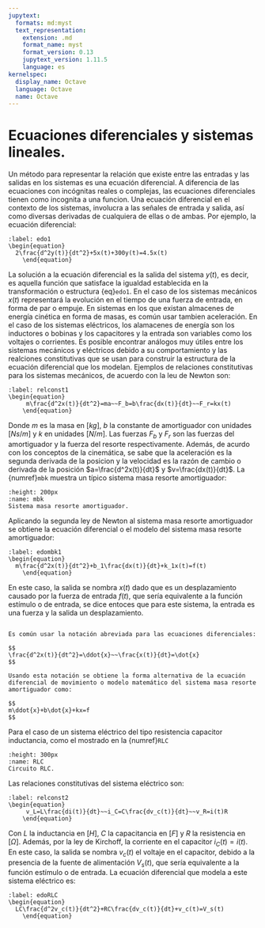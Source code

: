 ```yaml
---
jupytext:
  formats: md:myst
  text_representation:
    extension: .md
    format_name: myst
    format_version: 0.13
    jupytext_version: 1.11.5
    language: es
kernelspec:
  display_name: Octave
  language: Octave
  name: Octave
---
```


# Ecuaciones diferenciales y sistemas lineales.

Un método para representar la relación que existe entre las entradas y las salidas en los sistemas es
una ecuación diferencial. A diferencia de las ecuaciones con incógnitas reales o complejas, las ecuaciones diferenciales tienen como incognita a una funcion. Una ecuación diferencial en el contexto de los sistemas, involucra a las
señales de entrada y salida, así como diversas derivadas de cualquiera de ellas o de ambas. Por ejemplo, la ecuación diferencial:

```{math}
:label: edo1
\begin{equation}
  2\frac{d^2y(t)}{dt^2}+5x(t)+300y(t)=4.5x(t)
	\end{equation}
```

La solución a la ecuación diferencial es la salida del sistema $y(t)$, es decir, es aquella función que satisface la igualdad establecida en la transformación o estructura {eq}`edo1`. En el caso de los sistemas mecánicos $x(t)$ representará la evolución en el tiempo de una fuerza de entrada, en forma de par o empuje. En sistemas en los que existan almacenes de energía cinética en forma de masas, es común usar tambien aceleración. En el caso de los sistemas eléctricos, los alamacenes de energía son los inductores o bobinas y los capacitores y la entrada son variables como los voltajes o corrientes. Es posible encontrar análogos muy útiles entre los sistemas mecánicos y eléctricos debido a su comportamiento y las realciones constitutivas que se usan para construir la estructura de la ecuación diferencial que los modelan. Ejemplos de relaciones constitutivas para los sistemas mecánicos, de acuerdo con la leu de Newton son:

```{math}
:label: relconst1
\begin{equation}
     m\frac{d^2x(t)}{dt^2}=ma~~F_b=b\frac{dx(t)}{dt}~~F_r=kx(t)
	\end{equation}
```
Donde $m$ es la masa en $[kg]$, $b$ la constante de amortiguador con unidades $[Ns/m]$ y $k$ en unidades $[N/m]$. Las fuerzas $F_b$ y $F_r$ son las fuerzas del amortiguador y la fuerza del resorte respectivamente. Además, de acurdo con los conceptos de la cinemática, se sabe que la aceleración es la segunda derivada de la posicion y la velocidad es la razón de cambio o derivada de la posición $a=\frac{d^2x(t)}{dt}$ y $v=\frac{dx(t)}{dt}$. La {numref}`mbk` muestra un típico sistema masa resorte amortiguador:

```{figure} /images/mbk.png
:height: 200px
:name: mbk
Sistema masa resorte amortiguador.
```
Aplicando la segunda ley de Newton al sistema masa resorte amortiguador se obtiene la ecuación diferencial o el modelo del sistema masa resorte amortiguador:

```{math}
:label: edombk1
\begin{equation}
  m\frac{d^2x(t)}{dt^2}+b_1\frac{dx(t)}{dt}+k_1x(t)=f(t)
	\end{equation}
```

En este caso, la salida se nombra $x(t)$ dado que es un desplazamiento causado por la fuerza de entrada $f(t)$, que sería equivalente a la función estímulo o de entrada, se dice entoces que para este sistema, la entrada es una fuerza y la salida un desplazamiento.

```{note} 

Es común usar la notación abreviada para las ecuaciones diferenciales:

$$
\frac{d^2x(t)}{dt^2}=\ddot{x}~~\frac{x(t)}{dt}=\dot{x}
$$

Usando esta notación se obtiene la forma alternativa de la ecuación diferencial de movimiento o modelo matemático del sistema masa resorte amortiguador como:

$$
m\ddot{x}+b\dot{x}+kx=f
$$

```
Para el caso de un sistema eléctrico del tipo resistencia capacitor inductancia, como el mostrado en la {numref}`RLC`

```{figure} /images/Fig1.png
:height: 300px
:name: RLC
Circuito RLC.
```
Las relaciones constitutivas del sistema eléctrico son: 

```{math}
:label: relconst2
\begin{equation}
     v_L=L\frac{di(t)}{dt}~~i_C=C\frac{dv_c(t)}{dt}~~v_R=i(t)R
	\end{equation}
```
Con $L$ la inductancia en $[H]$, $C$ la capacitancia en $[F]$ y $R$ la resistencia en $[\Omega]$. Además, por la ley de Kirchoff, la corriente en el capacitor $i_C(t)=i(t)$. En este caso, la salida se nombra $v_c(t)$ el voltaje en el capacitor, debido a la presencia de la fuente de alimentación $V_s(t)$, que sería equivalente a la función estímulo o de entrada. La ecuación diferencial que modela a este sistema eléctrico es:

```{math}
:label: edoRLC
\begin{equation}
  LC\frac{d^2v_c(t)}{dt^2}+RC\frac{dv_c(t)}{dt}+v_c(t)=V_s(t)
	\end{equation}
```





